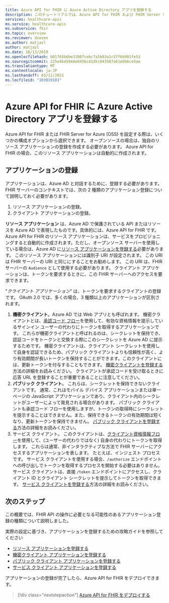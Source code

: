 ```yaml
---
title: Azure API for FHIR に Azure Active Directory アプリを登録する
description: このチュートリアルでは、Azure API for FHIR および FHIR Server for Azure に登録する必要があるアプリケーションについて説明します。
services: healthcare-apis
ms.service: healthcare-apis
ms.subservice: fhir
ms.topic: overview
ms.reviewer: dseven
ms.author: matjazl
author: matjazl
ms.date: 10/13/2019
ms.openlocfilehash: b01f65b6be31007cebc7a5b03a1c57f6b901fe53
ms.sourcegitcommit: 225e4b45844e845bc41d5c043587a61e6b6ce5ae
ms.translationtype: MT
ms.contentlocale: ja-JP
ms.lasthandoff: 03/11/2021
ms.locfileid: "103019101"
---
```

# <a name="register-the-azure-active-directory-apps-for-azure-api-for-fhir"></a>Azure API for FHIR に Azure Active Directory アプリを登録する

Azure API for FHIR または FHIR Server for Azure (OSS) を設定する際は、いくつかの構成オプションから選択できます。 オープンソースの場合は、独自のリソース アプリケーションの登録を作成する必要があります。 Azure API for FHIR の場合、このリソース アプリケーションは自動的に作成されます。

## <a name="application-registrations"></a>アプリケーションの登録

アプリケーションは、Azure AD と対話するために、登録する必要があります。 FHIR サーバーのコンテキストでは、次の 2 種類のアプリケーション登録について説明しておく必要があります。

1. リソース アプリケーションの登録。
1. クライアント アプリケーションの登録。

**リソース アプリケーション** は、Azure AD で保護されている API またはリソースを Azure AD で表現したものです。具体的には、Azure API for FHIR です。 Azure API for FHIR のリソース アプリケーションは、サービスをプロビジョニングすると自動的に作成されます。ただし、オープンソース サーバーを使用している場合は、Azure AD に[リソース アプリケーションを登録する](register-resource-azure-ad-client-app.md)必要があります。 このリソース アプリケーションには識別子 URI が設定されます。 この URI は FHIR サーバーの URI と同じにすることをお勧めします。 この URI は、FHIR サーバーの `Audience` として使用する必要があります。 クライアント アプリケーションは、トークンを要求するときに、この FHIR サーバーへのアクセスを要求できます。

"*クライアント アプリケーション*" は、トークンを要求するクライアントの登録です。 OAuth 2.0 では、多くの場合、3 種類以上のアプリケーションが区別されます。

1. **機密クライアント**。Azure AD では Web アプリとも呼ばれます。 機密クライアントとは、[承認コード フロー](../../active-directory/azuread-dev/v1-protocols-oauth-code.md)を使用して、有効な資格情報を提示しているサインイン ユーザーの代わりにトークンを取得するアプリケーションです。 これらが機密クライアントと呼ばれるのは、シークレットを保持でき、認証コードをトークンと交換する際にこのシークレットを Azure AD に提示するためです。 機密クライアントは、クライアント シークレットを使用して自身を認証できるため、パブリック クライアントよりも信頼性が高く、より有効期間が長いトークンを保持することができます。このクライアントには、更新トークンを付与することもできます。 [機密クライアントを登録する](register-confidential-azure-ad-client-app.md)方法の詳細をお読みください。 クライアントが承認コードを受け取るときに応答 URL を登録することが重要であることに注意してください。
1. **パブリック クライアント**。 これらは、シークレットを保持できないクライアントです。 通常、これはモバイル デバイス アプリケーションまたは単一ページの JavaScript アプリケーションであり、クライアント内のシークレットがユーザーによって発見される場合があります。 パブリック クライアントも承認コード フローを使用しますが、トークンの取得時にシークレットを提示することはできません。また、保持できるトークンの有効期間は短くなり、更新トークンを保持できません。 [パブリック クライアントを登録する](register-public-azure-ad-client-app.md)方法の詳細をお読みください。
1. サービス クライアント。 このクライアントは、[クライアント資格情報フロー](../../active-directory/azuread-dev/v1-oauth2-client-creds-grant-flow.md)を使用して、(ユーザーの代わりではなく) 自身の代わりにトークンを取得します。 これらは通常、非インタラクティブな方法で FHIR サーバーにアクセスするアプリケーションを表します。 たとえば、インジェスト プロセスです。 サービス クライアントを使用する場合、`/authorize` エンドポイントへの呼び出しでトークンを取得するプロセスを開始する必要はありません。 サービス クライアントは、直接 `/token` エンドポイントにアクセスし、クライアント ID とクライアント シークレットを提示してトークンを取得できます。 [サービス クライアントを登録する](register-service-azure-ad-client-app.md)方法の詳細をお読みください。

## <a name="next-steps"></a>次のステップ

この概要では、FHIR API の操作に必要となる可能性のあるアプリケーション登録の種類について説明しました。

実際の設定に基づき、アプリケーションを登録するための攻略ガイドを参照してください

* [リソース アプリケーションを登録する](register-resource-azure-ad-client-app.md)
* [機密クライアント アプリケーションを登録する](register-confidential-azure-ad-client-app.md)
* [パブリック クライアント アプリケーションを登録する](register-public-azure-ad-client-app.md)
* [サービス クライアント アプリケーションを登録する](register-service-azure-ad-client-app.md)

アプリケーションの登録が完了したら、Azure API for FHIR をデプロイできます。

>[!div class="nextstepaction"]
>[Azure API for FHIR をデプロイする](fhir-paas-powershell-quickstart.md)